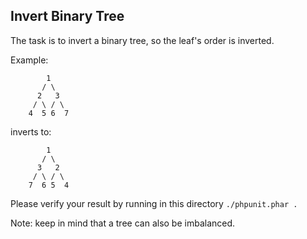 Invert Binary Tree
------------------

The task is to invert a binary tree, so the leaf's order is inverted.

Example:
```
        1
       / \
      2   3
     / \ / \
    4  5 6  7
```
inverts to:
```
        1
       / \
      3   2
     / \ / \
    7  6 5  4
```

Please verify your result by running in this directory `./phpunit.phar .`

Note: keep in mind that a tree can also be imbalanced.